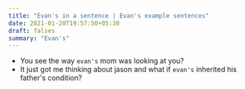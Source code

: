 ```yaml
---
title: "Evan's in a sentence | Evan's example sentences"
date: 2021-01-20T19:57:50+05:30
draft: falses
summary: "Evan's"
---
```

- You see the way `evan's` mom was looking at you?
- It just got me thinking about jason and what if `evan's` inherited his father's condition?
                 
